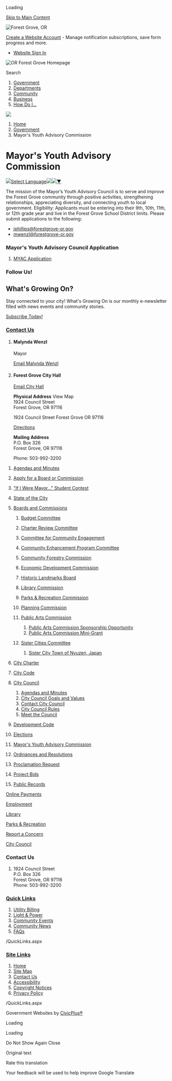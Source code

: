 Loading

[Skip to Main Content](https://www.forestgrove-or.gov/600/Mayors-Youth-Advisory-Commission/)

![Forest Grove, OR](https://www.forestgrove-or.gov/ImageRepository/Document?documentID=27)

[Create a Website Account](https://www.forestgrove-or.gov/MyAccount/ProfileCreate) - Manage notification subscriptions, save form progress and more.   

- [Website Sign In](https://www.forestgrove-or.gov/MyAccount)

![OR Forest Grove Homepage](https://www.forestgrove-or.gov/ImageRepository/Document?documentID=73)

Search

1. [Government](https://www.forestgrove-or.gov/27/Government)
2. [Departments](https://www.forestgrove-or.gov/101/Departments)
3. [Community](https://www.forestgrove-or.gov/31/Community)
4. [Business](https://www.forestgrove-or.gov/35/Business)
5. [How Do I...](https://www.forestgrove-or.gov/9/How-Do-I)

<!--THE END-->

![](https://www.forestgrove-or.gov/ImageRepository/Document?documentID=74)

1. [Home](https://www.forestgrove-or.gov)
2. [Government](https://www.forestgrove-or.gov/27/Government)
3. Mayor's Youth Advisory Commission

# Mayor's Youth Advisory Commission

![](https://www.google.com/images/cleardot.gif)[Select Language![](https://www.google.com/images/cleardot.gif)​![](https://www.google.com/images/cleardot.gif)▼](https://www.forestgrove-or.gov/600/Mayors-Youth-Advisory-Commission)

The mission of the Mayor’s Youth Advisory Council is to serve and improve the Forest Grove community through positive activities, strengthening relationships, appreciating diversity, and connecting youth to local government. Eligibility: Applicants must be entering into their 9th, 10th, 11th, or 12th grade year and live in the Forest Grove School District limits. Please submit applications to the following:

- [jphillips@forestgrove-or.gov](mailto:jphillips@forestgrove-or.gov)
- [mwenzl@forestgrove-or.gov](mailto:mwenzl@forestgrove-or.gov)

### Mayor's Youth Advisory Council Application

1. [MYAC Application](https://www.forestgrove-or.gov/DocumentCenter/View/2786/MYAC-Application)

### Follow Us!

## What's Growing On?

Stay connected to your city! What's Growing On is our monthly e-newsletter filled with news events and community stories.

[Subscribe Today!](https://mailchi.mp/forestgrove-or/whats-growing-on)

### [Contact Us](https://www.forestgrove-or.gov/FormCenter/Contact-Us-Form-27/Contact-Us-92)

1. #### Malynda Wenzl
   
   Mayor
   
   [Email Malynda Wenzl](mailto:mwenzl@forestgrove-or.gov)
2. #### Forest Grove City Hall
   
   [Email City Hall](mailto:info@forestgrove-or.gov)
   
   **Physical Address** View Map  
   1924 Council Street  
   Forest Grove, OR 97116
   
   1924 Council Street Forest Grove OR 97116
   
   [Directions](https://www.google.com/maps/place/1924+Council+Street++Forest+Grove+OR+97116 "Open location on Google Maps")
   
   **Mailing Address**  
   P.O. Box 326  
   Forest Grove, OR 97116
   
   Phone: 503-992-3200

<!--THE END-->

01. [Agendas and Minutes](https://forestgroveor.portal.civicclerk.com)
02. [Apply for a Board or Commission](https://www.forestgrove-or.gov/353/Apply-for-a-Board-or-Commission)
03. ["If I Were Mayor..." Student Contest](https://www.forestgrove-or.gov/605/If-I-Were-Mayor-Student-Contest)
04. [State of the City](https://www.forestgrove-or.gov/704/State-of-the-City)
05. [Boards and Commissions](https://www.forestgrove-or.gov/352/Boards-and-Commissions)
    
    01. [Budget Committee](https://www.forestgrove-or.gov/354/Budget-Committee)
    02. [Charter Review Committee](https://www.forestgrove-or.gov/355/Charter-Review-Committee)
    03. [Committee for Community Engagement](https://www.forestgrove-or.gov/356/Committee-for-Community-Engagement)
    04. [Community Enhancement Program Committee](https://www.forestgrove-or.gov/357/Community-Enhancement-Program-Committee)
    05. [Community Forestry Commission](https://www.forestgrove-or.gov/360/Community-Forestry-Commission)
    06. [Economic Development Commission](https://www.forestgrove-or.gov/485/Economic-Development-Commission)
    07. [Historic Landmarks Board](https://www.forestgrove-or.gov/361/Historic-Landmarks-Board)
    08. [Library Commission](https://www.forestgrove-or.gov/366/Library-Commission)
    09. [Parks &amp; Recreation Commission](https://www.forestgrove-or.gov/367/Parks-Recreation-Commission)
    10. [Planning Commission](https://www.forestgrove-or.gov/368/Planning-Commission)
    11. [Public Arts Commission](https://www.forestgrove-or.gov/369/Public-Arts-Commission)
        
        1. [Public Arts Commission Sponsorship Opportunity](https://www.forestgrove-or.gov/665/Public-Arts-Commission-Sponsorship-Oppor)
        2. [Public Arts Commission Mini-Grant](https://www.forestgrove-or.gov/666/Public-Arts-Commission-Mini-Grant)
    12. [Sister Cities Committee](https://www.forestgrove-or.gov/374/Sister-Cities-Committee)
        
        1. [Sister City Town of Nyuzen, Japan](https://www.forestgrove-or.gov/375/Sister-City-Town-of-Nyuzen-Japan)
06. [City Charter](https://codelibrary.amlegal.com/codes/forestgrove/latest/forestgrove_or/0-0-0-6)
07. [City Code](https://www.forestgrove-or.gov/487/City-Code)
08. [City Council](https://www.forestgrove-or.gov/365/City-Council)
    
    1. [Agendas and Minutes](https://forestgroveor.portal.civicclerk.com/?category_id=26)
    2. [City Council Goals and Values](https://www.forestgrove-or.gov/490/City-Council-Goals-and-Values)
    3. [Contact City Council](https://www.forestgrove-or.gov/491/Contact-City-Council)
    4. [City Council Rules](https://www.forestgrove-or.gov/492/City-Council-Rules)
    5. [Meet the Council](https://www.forestgrove-or.gov/611/Meet-the-Council)
09. [Development Code](https://codelibrary.amlegal.com/codes/forestgrove/latest/forestgrovedev_or/0-0-0-4)
10. [Elections](https://www.forestgrove-or.gov/362/Elections)
11. [Mayor's Youth Advisory Commission](https://www.forestgrove-or.gov/600/Mayors-Youth-Advisory-Commission)
12. [Ordinances and Resolutions](https://www.forestgrove-or.gov/625/Ordinances-and-Resolutions)
13. [Proclamation Request](https://www.forestgrove-or.gov/660/Proclamation-Request)
14. [Project Bids](https://www.forestgrove-or.gov/293/Project-Bids)
15. [Public Records](https://www.forestgrove-or.gov/363/Public-Records)

[Online Payments](https://www.municipalonlinepayments.com/forestgroveor)

[Employment](https://www.governmentjobs.com/careers/forestgrove)

[Library](https://www.forestgrove-or.gov/176/Library)

[Parks &amp; Recreation](https://www.forestgrove-or.gov/243/Parks-Recreation)

[Report a Concern](https://www.forestgrove-or.gov/618/Report-a-Concern)

[City Council](https://www.forestgrove-or.gov/365/City-Council)

### Contact Us

1. 1924 Council Street  
   P.O. Box 326  
   Forest Grove, OR 97116  
   Phone: 503-992-3200

### [Quick Links](https://www.forestgrove-or.gov/QuickLinks.aspx?CID=15)

1. [Utility Billing](https://www.forestgrove-or.gov/459/Utility-Billing)
2. [Light &amp; Power](https://www.forestgrove-or.gov/204/Light-Power)
3. [Community Events](https://www.forestgrove-or.gov/Calendar.aspx)
4. [Community News](https://www.forestgrove-or.gov/CivicAlerts.aspx)
5. [FAQs](https://www.forestgrove-or.gov/FAQ.aspx)

/QuickLinks.aspx

### [Site Links](https://www.forestgrove-or.gov/QuickLinks.aspx?CID=16)

1. [Home](https://www.forestgrove-or.gov)
2. [Site Map](https://www.forestgrove-or.gov/sitemap)
3. [Contact Us](https://www.forestgrove-or.gov/directory.aspx)
4. [Accessibility](https://www.forestgrove-or.gov/accessibility)
5. [Copyright Notices](https://www.forestgrove-or.gov/copyright)
6. [Privacy Policy](https://www.forestgrove-or.gov/privacy)

/QuickLinks.aspx

Government Websites by [CivicPlus®](https://connect.civicplus.com/referral)

Loading

Loading

Do Not Show Again Close

Original text

Rate this translation

Your feedback will be used to help improve Google Translate